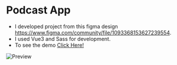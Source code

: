 # Podcast App


* I developed project from this figma design https://www.figma.com/community/file/1093368153627239554.
* I used Vue3 and Sass for development.
* To see the demo [Click Here!](https://podcast-template-app.netlify.app)

![Preview](https://github.com/huseyinunnlu/podcast-app-template/blob/main/docs/preview.png)
